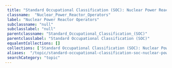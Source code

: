 ```yaml
--- 
 title: "Standard Occupational Classification (SOC): Nuclear Power Reactor Operators" 
 classname:  "Nuclear_Power_Reactor_Operators" 
 label: "Nuclear Power Reactor Operators" 
 subclassname: "null" 
 subclasslabel: "null" 
 parentclassname: "Standard_Occupational_Classification_(SOC)" 
 parentclasslabel: "Standard Occupational Classification (SOC)" 
 equalentCollections: [] 
 collections: ['Standard Occupational Classification (SOC): Nuclear Power Reactor Operators']
 aliases:  "/topic/standard-occupational-classification-soc-nuclear-power-reactor-operators"  
 searchCategory: "topic" 
---
```

